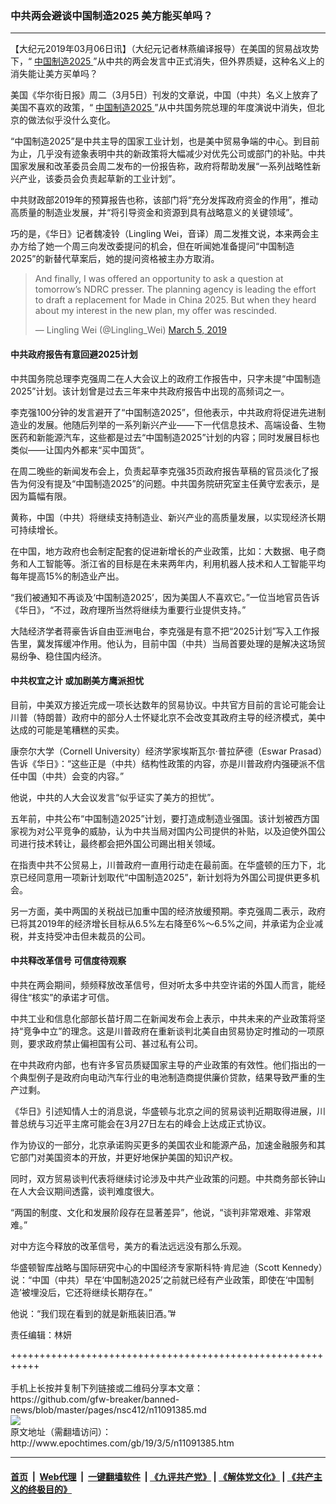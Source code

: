 ### 中共两会避谈中国制造2025 美方能买单吗？
------------------------

<p>
 【大纪元2019年03月06日讯】（大纪元记者林燕编译报导）在美国的贸易战攻势下，“
 <a href="http://www.epochtimes.com/gb/tag/%E4%B8%AD%E5%9B%BD%E5%88%B6%E9%80%A02025.html">
  中国制造2025
 </a>
 ”从中共的两会发言中正式消失，但外界质疑，这种名义上的消失能让美方买单吗？
</p>
<p>
 美国《华尔街日报》周二（3月5日）刊发的文章说，中国（中共）名义上放弃了美国不喜欢的政策，“
 <a href="http://www.epochtimes.com/gb/tag/%E4%B8%AD%E5%9B%BD%E5%88%B6%E9%80%A02025.html">
  中国制造2025
 </a>
 ”从中共国务院总理的年度演说中消失，但北京的做法似乎没什么变化。
</p>
<p>
 “中国制造2025”是中共主导的国家工业计划，也是美中贸易争端的中心。到目前为止，几乎没有迹象表明中共的新政策将大幅减少对优先公司或部门的补贴。中共国家发展和改革委员会周二发布的一份报告称，政府将帮助发展“一系列战略性新兴产业，该委员会负责起草新的工业计划”。
</p>
<p>
 中共财政部2019年的预算报告也称，该部门将“充分发挥政府资金的作用”，推动高质量的制造业发展，并“将引导资金和资源到具有战略意义的关键领域”。
</p>
<p>
 巧的是，《华日》记者魏凌铃（Lingling Wei，音译）周二发推文说，本来两会主办方给了她一个周三向发改委提问的机会，但在听闻她准备提问“中国制造2025”的新替代草案后，她的提问资格被主办方取消。
</p>
<p>
</p>
<blockquote class="twitter-tweet" data-lang="en">
 <p dir="ltr" lang="en">
  And finally, I was offered an opportunity to ask a question at tomorrow’s NDRC presser. The planning agency is leading the effort to draft a replacement for Made in China 2025. But when they heard about my interest in the new plan, my offer was rescinded.
 </p>
 <p>
  — Lingling Wei (@Lingling_Wei)
  <a href="https://twitter.com/Lingling_Wei/status/1102945074508369926?ref_src=twsrc%5Etfw">
   March 5, 2019
  </a>
 </p>
</blockquote>
<p>
 <h4>
  中共政府报告有意回避2025计划
 </h4>
 <p>
  中共国务院总理李克强周二在人大会议上的政府工作报告中，只字未提“中国制造2025”计划。该计划曾是过去三年来中共政府报告中出现的高频词之一。
 </p>
 <p>
  李克强100分钟的发言避开了“中国制造2025”，但他表示，中共政府将促进先进制造业的发展。他随后列举的一系列新兴产业——下一代信息技术、高端设备、生物医药和新能源汽车，这些都是过去“中国制造2025”计划的内容；同时发展目标也类似——让国内外都来“买中国货”。
 </p>
 <p>
  在周二晚些的新闻发布会上，负责起草李克强35页政府报告草稿的官员淡化了报告为何没有提及“中国制造2025”的问题。中共国务院研究室主任黄守宏表示，是因为篇幅有限。
 </p>
 <p>
  黄称，中国（中共）将继续支持制造业、新兴产业的高质量发展，以实现经济长期可持续增长。
 </p>
 <p>
  在中国，地方政府也会制定配套的促进新增长的产业政策，比如：大数据、电子商务和人工智能等。浙江省的目标是在未来两年内，利用机器人技术和人工智能平均每年提高15%的制造业产出。
 </p>
 <p>
  “我们被通知不再谈及‘中国制造2025’，因为美国人不喜欢它。”一位当地官员告诉《华日》，“不过，政府理所当然将继续为重要行业提供支持。”
 </p>
 <p>
  大陆经济学者蒋豪告诉自由亚洲电台，李克强是有意不把“2025计划”写入工作报告里，冀发挥缓冲作用。他认为，目前中国（中共）当局首要处理的是解决这场贸易纷争、稳住国内经济。
 </p>
 <h4>
  中共权宜之计 或加剧美方鹰派担忧
 </h4>
 <p>
  目前，中美双方接近完成一项长达数年的贸易协议。中共官方目前的言论可能会让川普（特朗普）政府中的部分人士怀疑北京不会改变其政府主导的经济模式，美中达成的可能是笔糟糕的买卖。
 </p>
 <p>
  康奈尔大学（Cornell University）经济学家埃斯瓦尔·普拉萨德（Eswar Prasad）告诉《华日》：“这些正是（中共）结构性政策的内容，亦是川普政府内强硬派不信任中国（中共）会变的内容。”
 </p>
 <p>
  他说，中共的人大会议发言“似乎证实了美方的担忧”。
 </p>
 <p>
  五年前，中共公布“中国制造2025”计划，要打造成制造业强国。该计划被西方国家视为对公平竞争的威胁，认为中共当局对国内公司提供的补贴，以及迫使外国公司进行技术转让，最终都会把外国公司踢出相关领域。
 </p>
 <p>
  在指责中共不公贸易上，川普政府一直用行动走在最前面。在华盛顿的压力下，北京已经同意用一项新计划取代“中国制造2025”，新计划将为外国公司提供更多机会。
 </p>
 <p>
  另一方面，美中两国的关税战已加重中国的经济放缓预期。李克强周二表示，政府已将其2019年的经济增长目标从6.5%左右降至6%～6.5%之间，并承诺为企业减税，并支持受冲击但未裁员的公司。
 </p>
 <h4>
  中共释改革信号 可信度待观察
 </h4>
 <p>
  中共在两会期间，频频释放改革信号，但对听太多中共空许诺的外国人而言，能经得住“核实”的承诺才可信。
 </p>
 <p>
  中共工业和信息化部部长苗圩周二在新闻发布会上表示，中共未来的产业政策将坚持“竞争中立”的理念。这是川普政府在重新谈判北美自由贸易协定时推动的一项原则，要求政府禁止偏袒国有公司、甚过私有公司。
 </p>
 <p>
  在中共政府内部，也有许多官员质疑国家主导的产业政策的有效性。他们指出的一个典型例子是政府向电动汽车行业的电池制造商提供廉价贷款，结果导致严重的生产过剩。
 </p>
 <p>
  《华日》引述知情人士的消息说，华盛顿与北京之间的贸易谈判近期取得进展，川普总统与习近平主席可能会在3月27日左右的峰会上达成正式协议。
 </p>
 <p>
  作为协议的一部分，北京承诺购买更多的美国农业和能源产品，加速金融服务和其它部门对美国资本的开放，并更好地保护美国的知识产权。
 </p>
 <p>
  同时，双方贸易谈判代表将继续讨论涉及中共产业政策的问题。中共商务部长钟山在人大会议期间透露，谈判难度很大。
 </p>
 <p>
  “两国的制度、文化和发展阶段存在显著差异”，他说，“谈判非常艰难、非常艰难。”
 </p>
 <p>
  对中方迄今释放的改革信号，美方的看法远远没有那么乐观。
 </p>
 <p>
  华盛顿智库战略与国际研究中心的中国经济专家斯科特·肯尼迪（Scott Kennedy）说：“中国（中共）早在‘中国制造2025’之前就已经有产业政策，即使在‘中国制造’被埋没后，它还将继续长期存在。”
 </p>
 <p>
  他说：“我们现在看到的就是新瓶装旧酒。”#
 </p>
 <p>
  责任编辑：林妍
 </p>
 <p>
 </p>
</p>
+++++++++++++++++++++++++++++++++++++++++++++++++++++++++++<br/><br/>
手机上长按并复制下列链接或二维码分享本文章：<br/>
https://github.com/gfw-breaker/banned-news/blob/master/pages/nsc412/n11091385.md <br/>
<a href='https://github.com/gfw-breaker/banned-news/blob/master/pages/nsc412/n11091385.md'><img src='https://github.com/gfw-breaker/banned-news/blob/master/pages/nsc412/n11091385.md.png'/></a> <br/>
原文地址（需翻墙访问）：http://www.epochtimes.com/gb/19/3/5/n11091385.htm


------------------------
#### [首页](https://github.com/gfw-breaker/banned-news/blob/master/README.md) &nbsp;|&nbsp; [Web代理](https://github.com/labour-camp/helloworld) &nbsp;|&nbsp; [一键翻墙软件](https://github.com/gfw-breaker/nogfw/blob/master/README.md) &nbsp;| [《九评共产党》](https://github.com/gfw-breaker/9ping.md/blob/master/README.md#九评之一评共产党是什么) | [《解体党文化》](https://github.com/gfw-breaker/jtdwh.md/blob/master/README.md) | [《共产主义的终极目的》](https://github.com/gfw-breaker/gczydzjmd.md/blob/master/README.md)

